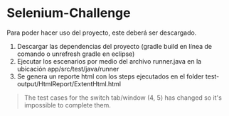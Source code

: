# Selenium-Challenge

Para poder hacer uso del proyecto, este deberá ser descargado. 

  1. Descargar las dependencias del proyecto (gradle build en línea de comando o unrefresh gradle en eclipse)
  2. Ejecutar los escenarios por medio del archivo runner.java en la ubicación app/src/test/java/runner
  3. Se genera un reporte html con los steps ejecutados en el folder test-output/HtmlReport/ExtentHtml.html


> The test cases for the switch tab/window (4, 5) has changed so it's impossible to complete them.
